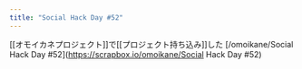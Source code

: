 ```yaml
---
title: "Social Hack Day #52"
---
```


[[オモイカネプロジェクト]]で[[プロジェクト持ち込み]]した
[/omoikane/Social Hack Day #52](https://scrapbox.io/omoikane/Social Hack Day #52)
